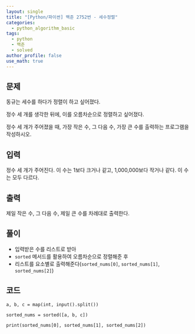 ```yaml
---
layout: single
title: "[Python/파이썬] 백준 2752번 - 세수정렬"
categories:
  - python_algorithm_basic
tags:
  - python
  - 백준
  - solved
author_profile: false
use_math: true
---
```

## 문제
동규는 세수를 하다가 정렬이 하고 싶어졌다.

정수 세 개를 생각한 뒤에, 이를 오름차순으로 정렬하고 싶어졌다.

정수 세 개가 주어졌을 때, 가장 작은 수, 그 다음 수, 가장 큰 수를 출력하는 프로그램을 작성하시오.

## 입력
정수 세 개가 주어진다. 이 수는 1보다 크거나 같고, 1,000,000보다 작거나 같다. 이 수는 모두 다르다.

## 출력
제일 작은 수, 그 다음 수, 제일 큰 수를 차례대로 출력한다.

## 풀이
- 입력받은 수를 리스트로 받아
- `sorted` 메서드를 활용하여 오름차순으로 정렬해준 후
- 리스트를 요소별로 출력해준다(`sorted_nums[0]`, `sorted_nums[1]`, `sorted_nums[2]`)

## 코드
```
a, b, c = map(int, input().split())

sorted_nums = sorted([a, b, c])

print(sorted_nums[0], sorted_nums[1], sorted_nums[2])
```
<br><br>